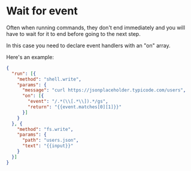 # Wait for event

Often when running commands, they don't end immediately and you will have to wait for it to end before going to the next step.

In this case you need to declare event handlers with an "on" array.

Here's an example:

```json
{
  "run": [{
    "method": "shell.write",
    "params": {
      "message": "curl https://jsonplaceholder.typicode.com/users",
      "on": [{
        "event": "/.*(\\[.*\\]).*/gs",
        "return": "{{event.matches[0][1]}}"
      }]
    }
  }, {
    "method": "fs.write",
    "params": {
      "path": "users.json",
      "text": "{{input}}"
    }
  }]
}
```
